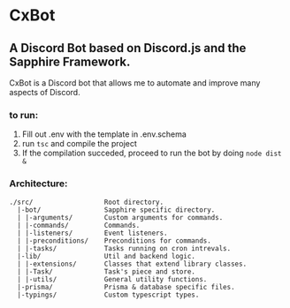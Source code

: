 # CxBot

## A Discord Bot based on Discord.js and the Sapphire Framework.

CxBot is a Discord bot that allows me to automate and improve many aspects of
Discord.

### to run:

1. Fill out .env with the template in .env.schema
2. run `tsc` and compile the project
3. If the compilation succeded, proceed to run the bot by doing `node dist &`

### Architecture:

```text
./src/                  Root directory.
  |-bot/                Sapphire specific directory.
  | |-arguments/        Custom arguments for commands.
  | |-commands/         Commands.
  | |-listeners/        Event listeners.
  | |-preconditions/    Preconditions for commands.
  | |-tasks/            Tasks running on cron intrevals.
  |-lib/                Util and backend logic.
  | |-extensions/       Classes that extend library classes.
  | |-Task/             Task's piece and store.
  | |-utils/            General utility functions.
  |-prisma/             Prisma & database specific files.
  |-typings/            Custom typescript types.
```
